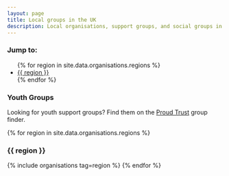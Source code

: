 ```yaml
---
layout: page
title: Local groups in the UK
description: Local organisations, support groups, and social groups in the UK for trans, nonbinary, and gender non-conforming people
---
```

<main role="main">
  <nav>
    <h3>Jump to:</h3>
    <ul>
      {% for region in site.data.organisations.regions %}
        <li><a href="#{{ region | slugify }}">{{ region }}</a></li>
      {% endfor %}
    </ul>
  </nav> 
  <article>
    <section class="attention">
      <h3>Youth Groups</h3>
      <p>
        Looking for youth support groups? Find them on the <a href="https://www.theproudtrust.org/for-young-people/lgbt-youth-groups/where-can-i-find-a-youth-group/">Proud Trust</a> group finder. 
      </p>
    </section>
    <section>
        {% for region in site.data.organisations.regions %}
	  <h3 id="{{ region | slugify }}">{{ region }}</h3>
	  {% include organisations tag=region %}
	{% endfor %}
	</section>
  </article>
</main>
